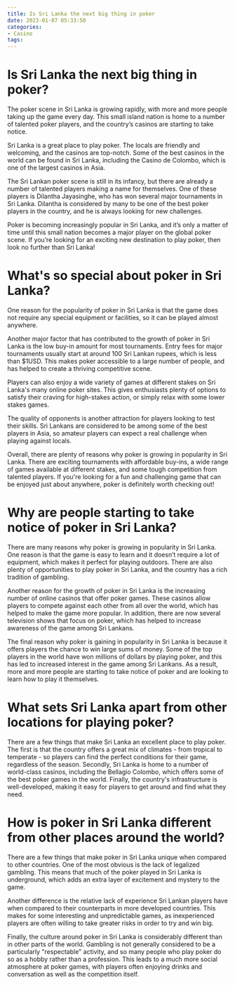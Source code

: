 ```yaml
---
title: Is Sri Lanka the next big thing in poker
date: 2023-01-07 05:33:50
categories:
- Casino
tags:
---
```



#  Is Sri Lanka the next big thing in poker?

The poker scene in Sri Lanka is growing rapidly, with more and more people taking up the game every day. This small island nation is home to a number of talented poker players, and the country’s casinos are starting to take notice.

Sri Lanka is a great place to play poker. The locals are friendly and welcoming, and the casinos are top-notch. Some of the best casinos in the world can be found in Sri Lanka, including the Casino de Colombo, which is one of the largest casinos in Asia.

The Sri Lankan poker scene is still in its infancy, but there are already a number of talented players making a name for themselves. One of these players is Dilantha Jayasinghe, who has won several major tournaments in Sri Lanka. Dilantha is considered by many to be one of the best poker players in the country, and he is always looking for new challenges.

Poker is becoming increasingly popular in Sri Lanka, and it’s only a matter of time until this small nation becomes a major player on the global poker scene. If you’re looking for an exciting new destination to play poker, then look no further than Sri Lanka!

#  What's so special about poker in Sri Lanka?

One reason for the popularity of poker in Sri Lanka is that the game does not require any special equipment or facilities, so it can be played almost anywhere.

Another major factor that has contributed to the growth of poker in Sri Lanka is the low buy-in amount for most tournaments. Entry fees for major tournaments usually start at around 100 Sri Lankan rupees, which is less than $1USD. This makes poker accessible to a large number of people, and has helped to create a thriving competitive scene.

Players can also enjoy a wide variety of games at different stakes on Sri Lanka's many online poker sites. This gives enthusiasts plenty of options to satisfy their craving for high-stakes action, or simply relax with some lower stakes games.

The quality of opponents is another attraction for players looking to test their skills. Sri Lankans are considered to be among some of the best players in Asia, so amateur players can expect a real challenge when playing against locals.

Overall, there are plenty of reasons why poker is growing in popularity in Sri Lanka. There are exciting tournaments with affordable buy-ins, a wide range of games available at different stakes, and some tough competition from talented players. If you're looking for a fun and challenging game that can be enjoyed just about anywhere, poker is definitely worth checking out!

#  Why are people starting to take notice of poker in Sri Lanka?

There are many reasons why poker is growing in popularity in Sri Lanka. One reason is that the game is easy to learn and it doesn’t require a lot of equipment, which makes it perfect for playing outdoors. There are also plenty of opportunities to play poker in Sri Lanka, and the country has a rich tradition of gambling.

Another reason for the growth of poker in Sri Lanka is the increasing number of online casinos that offer poker games. These casinos allow players to compete against each other from all over the world, which has helped to make the game more popular. In addition, there are now several television shows that focus on poker, which has helped to increase awareness of the game among Sri Lankans.

The final reason why poker is gaining in popularity in Sri Lanka is because it offers players the chance to win large sums of money. Some of the top players in the world have won millions of dollars by playing poker, and this has led to increased interest in the game among Sri Lankans. As a result, more and more people are starting to take notice of poker and are looking to learn how to play it themselves.

#  What sets Sri Lanka apart from other locations for playing poker?

There are a few things that make Sri Lanka an excellent place to play poker. The first is that the country offers a great mix of climates - from tropical to temperate - so players can find the perfect conditions for their game, regardless of the season. Secondly, Sri Lanka is home to a number of world-class casinos, including the Bellagio Colombo, which offers some of the best poker games in the world. Finally, the country's infrastructure is well-developed, making it easy for players to get around and find what they need.

#  How is poker in Sri Lanka different from other places around the world?

There are a few things that make poker in Sri Lanka unique when compared to other countries. One of the most obvious is the lack of legalized gambling. This means that much of the poker played in Sri Lanka is underground, which adds an extra layer of excitement and mystery to the game.

Another difference is the relative lack of experience Sri Lankan players have when compared to their counterparts in more developed countries. This makes for some interesting and unpredictable games, as inexperienced players are often willing to take greater risks in order to try and win big.

Finally, the culture around poker in Sri Lanka is considerably different than in other parts of the world. Gambling is not generally considered to be a particularly "respectable" activity, and so many people who play poker do so as a hobby rather than a profession. This leads to a much more social atmosphere at poker games, with players often enjoying drinks and conversation as well as the competition itself.